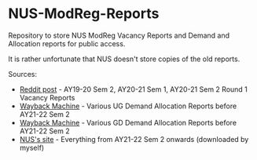 # NUS-ModReg-Reports
Repository to store NUS ModReg Vacancy Reports and Demand and Allocation reports for public access.

It is rather unfortunate that NUS doesn't store copies of the old reports.

Sources:
- [Reddit post](https://www.reddit.com/r/nus/comments/ko79fv/modreg_historical_vacancy_reports/) - AY19-20 Sem 2, AY20-21 Sem 1, AY20-21 Sem 2 Round 1 Vacancy Reports
- [Wayback Machine](https://web.archive.org/web/20210810023022/https://www.nus.edu.sg/ModReg/docs/DemandAllocationRptUG.pdf) - Various UG Demand Allocation Reports before AY21-22 Sem 2
- [Wayback Machine](https://web.archive.org/web/20210810102254/https://www.nus.edu.sg/modreg/docs/DemandAllocationRptGD.pdf) - Various GD Demand Allocation Reports before AY21-22 Sem 2
- [NUS's site](https://www.nus.edu.sg/ModReg/resources.html) - Everything from AY21-22 Sem 2 onwards (downloaded by myself)
